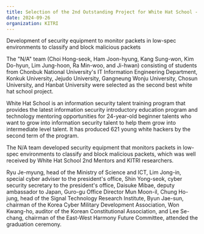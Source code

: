 ```yaml
---
title: Selection of the 2nd Outstanding Project for White Hat School - Korea Information Technology Research Institute Director's Award
date: 2024-09-26
organization: KITRI
---
```

Development of security equipment to monitor packets in low-spec environments to classify and block malicious packets


<!--more-->

The "N/A" team (Choi Hong-seok, Ham Joon-hyung, Kang Sung-won, Kim Do-hyun, Lim Jung-hoon, Ra Min-woo, and Ji-hwan) consisting of students from Chonbuk National University's IT Information Engineering Department, Konkuk University, Jejudo University, Gangneung Wonju University, Chosun University, and Hanbat University were selected as the second best white hat school project.

White Hat School is an information security talent training program that provides the latest information security introductory education program and technology mentoring opportunities for 24-year-old beginner talents who want to grow into information security talent to help them grow into intermediate level talent. It has produced 621 young white hackers by the second term of the program.

The N/A team developed security equipment that monitors packets in low-spec environments to classify and block malicious packets, which was well received by White Hat School 2nd Mentors and KITRI researchers.

Ryu Je-myung, head of the Ministry of Science and ICT, Lim Jong-in, special cyber adviser to the president's office, Shin Yong-seok, cyber security secretary to the president's office, Daisuke Mibae, deputy ambassador to Japan, Guro-gu Office Director Mun Moon-il, Chung Ho-jung, head of the Signal Technology Research Institute, Byun Jae-sun, chairman of the Korea Cyber Military Development Association, Won Kwang-ho, auditor of the Korean Constitutional Association, and Lee Se-chang, chairman of the East-West Harmony Future Committee, attended the graduation ceremony.